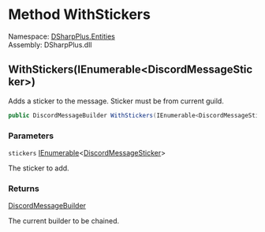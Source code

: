 # Method WithStickers

Namespace: [DSharpPlus.Entities](DSharpPlus.Entities.md)  
Assembly: DSharpPlus.dll

## <a id="DSharpPlus_Entities_DiscordMessageBuilder_WithStickers_System_Collections_Generic_IEnumerable_DSharpPlus_Entities_DiscordMessageSticker__"></a>WithStickers\(IEnumerable<DiscordMessageSticker\>\)

Adds a sticker to the message. Sticker must be from current guild.

```csharp
public DiscordMessageBuilder WithStickers(IEnumerable<DiscordMessageSticker> stickers)
```

### Parameters

`stickers` [IEnumerable](https://learn.microsoft.com/dotnet/api/system.collections.generic.ienumerable\-1)<[DiscordMessageSticker](DSharpPlus.Entities.DiscordMessageSticker.md)\>

The sticker to add.

### Returns

[DiscordMessageBuilder](DSharpPlus.Entities.DiscordMessageBuilder.md)

The current builder to be chained.

